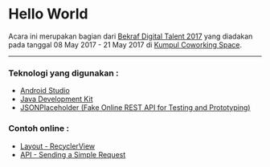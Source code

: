 Hello World
===========
Acara ini merupakan bagian dari [Bekraf Digital Talent 2017](https://www.kumpul.co/events/bekraf-digital-talent-2017-170501/ "Event Bekraf Digital Talent 2017") yang diadakan pada tanggal 08 May 2017 - 21 May 2017 di [Kumpul Coworking Space](https://goo.gl/maps/dxMyzJbWnax "Maps Kumpul Coworking Space").

---

### Teknologi yang digunakan :
* [Android Studio](http://developer.android.com/sdk/index.html "Download Android Studio")
* [Java Development Kit](http://www.oracle.com/technetwork/java/javase/downloads/index.html "Download JDK")
* [JSONPlaceholder (Fake Online REST API for Testing and Prototyping)](http://jsonplaceholder.typicode.com/ "Fake Online REST API for Testing and Prototyping")

### Contoh online :
* [Layout - RecyclerView](http://stackoverflow.com/questions/40584424/simple-android-recyclerview-example "Contoh menggunakan RecyclerView")
* [API - Sending a Simple Request](https://developer.android.com/training/volley/simple.html "Contoh menggunakan newRequestQueue")